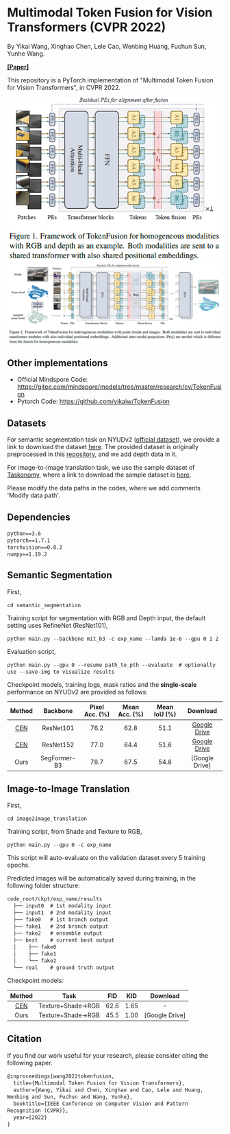 # Multimodal Token Fusion for Vision Transformers (CVPR 2022)

By Yikai Wang, Xinghao Chen, Lele Cao, Wenbing Huang, Fuchun Sun, Yunhe Wang.

[**[Paper]**](https://arxiv.org/pdf/2204.08721.pdf)

This repository is a PyTorch implementation of "Multimodal Token Fusion for Vision Transformers", in CVPR 2022. 

<div align="center">
   <img src="./figs/fig1.PNG" width="512">
</div>

<div align="center">
   <img src="./figs/fig2.PNG" width="960">
</div>

## Other implementations

- Official Mindspore Code: https://gitee.com/mindspore/models/tree/master/research/cv/TokenFusion
- Pytorch Code: https://github.com/yikaiw/TokenFusion

## Datasets

For semantic segmentation task on NYUDv2 ([official dataset](https://cs.nyu.edu/~silberman/datasets/nyu_depth_v2.html)), we provide a link to download the dataset [here](https://drive.google.com/drive/folders/1mXmOXVsd5l9-gYHk92Wpn6AcKAbE0m3X?usp=sharing). The provided dataset is originally preprocessed in this [repository](https://github.com/DrSleep/light-weight-refinenet), and we add depth data in it.

For image-to-image translation task, we use the sample dataset of [Taskonomy](http://taskonomy.stanford.edu/), where a link to download the sample dataset is [here](https://github.com/alexsax/taskonomy-sample-model-1.git).

Please modify the data paths in the codes, where we add comments 'Modify data path'.


## Dependencies
```
python==3.6
pytorch==1.7.1
torchvision==0.8.2
numpy==1.19.2
```


## Semantic Segmentation


First, 
```
cd semantic_segmentation
```
Training script for segmentation with RGB and Depth input, the default setting uses RefineNet (ResNet101),
```
python main.py --backbone mit_b3 -c exp_name --lamda 1e-6 --gpu 0 1 2
```

Evaluation script,
```
python main.py --gpu 0 --resume path_to_pth --evaluate  # optionally use --save-img to visualize results
```

Checkpoint models, training logs, mask ratios and the **single-scale** performance on NYUDv2 are provided as follows:

| Method | Backbone | Pixel Acc. (%) | Mean Acc. (%) | Mean IoU (%) | Download |
|:-----------:|:-----------:|:-----------:|:-----------:|:-----------:|:-----------:|
|[CEN](https://github.com/yikaiw/CEN)| ResNet101 | 76.2 | 62.8 | 51.1 | [Google Drive](https://drive.google.com/drive/folders/1wim_cBG-HW0bdipwA1UbnGeDwjldPIwV?usp=sharing)|
|[CEN](https://github.com/yikaiw/CEN)| ResNet152 | 77.0 | 64.4 | 51.6 | [Google Drive](https://drive.google.com/drive/folders/1DGF6vHLDgBgLrdUNJOLYdoXCuEKbIuRs?usp=sharing)|
|Ours| SegFormer-B3 | 78.7 | 67.5 | 54.8 | [Google Drive]|


## Image-to-Image Translation

First, 
```
cd image2image_translation
```
Training script, from Shade and Texture to RGB,
```
python main.py --gpu 0 -c exp_name
```
This script will auto-evaluate on the validation dataset every 5 training epochs. 

Predicted images will be automatically saved during training, in the following folder structure:

```
code_root/ckpt/exp_name/results
  ├── input0  # 1st modality input
  ├── input1  # 2nd modality input
  ├── fake0   # 1st branch output 
  ├── fake1   # 2nd branch output
  ├── fake2   # ensemble output
  ├── best    # current best output
  │    ├── fake0
  │    ├── fake1
  │    └── fake2
  └── real    # ground truth output
```

Checkpoint models:

| Method | Task | FID | KID | Download |
|:-----------:|:-----------:|:-----------:|:-----------:|:-----------:|
| [CEN](https://github.com/yikaiw/CEN) |Texture+Shade->RGB | 62.6 | 1.65 | - |
| Ours | Texture+Shade->RGB | 45.5 | 1.00 | [Google Drive]|

## Citation

If you find our work useful for your research, please consider citing the following paper.
```
@inproceedings{wang2022tokenfusion,
  title={Multimodal Token Fusion for Vision Transformers},
  author={Wang, Yikai and Chen, Xinghao and Cao, Lele and Huang, Wenbing and Sun, Fuchun and Wang, Yunhe},
  booktitle={IEEE Conference on Computer Vision and Pattern Recognition (CVPR)},
  year={2022}
}
```


